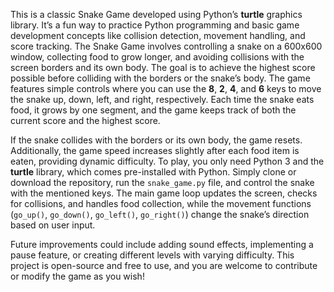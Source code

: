 This is a classic Snake Game developed using Python’s **turtle** graphics library. It’s a fun way to practice Python programming and basic game development concepts like collision detection, movement handling, and score tracking. The Snake Game involves controlling a snake on a 600x600 window, collecting food to grow longer, and avoiding collisions with the screen borders and its own body. The goal is to achieve the highest score possible before colliding with the borders or the snake’s body. The game features simple controls where you can use the **8**, **2**, **4**, and **6** keys to move the snake up, down, left, and right, respectively. Each time the snake eats food, it grows by one segment, and the game keeps track of both the current score and the highest score.

If the snake collides with the borders or its own body, the game resets. Additionally, the game speed increases slightly after each food item is eaten, providing dynamic difficulty. To play, you only need Python 3 and the **turtle** library, which comes pre-installed with Python. Simply clone or download the repository, run the `snake_game.py` file, and control the snake with the mentioned keys. The main game loop updates the screen, checks for collisions, and handles food collection, while the movement functions (`go_up()`, `go_down()`, `go_left()`, `go_right()`) change the snake’s direction based on user input.

Future improvements could include adding sound effects, implementing a pause feature, or creating different levels with varying difficulty. This project is open-source and free to use, and you are welcome to contribute or modify the game as you wish!
